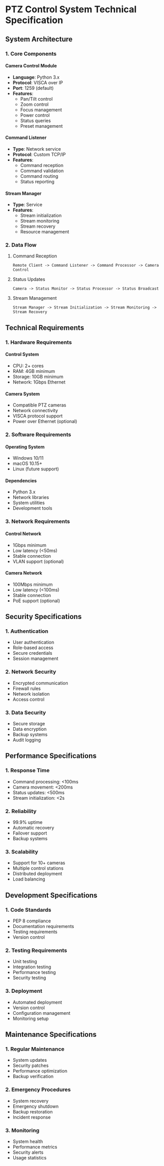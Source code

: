 # PTZ Control System Technical Specification

## System Architecture

### 1. Core Components

#### Camera Control Module
- **Language**: Python 3.x
- **Protocol**: VISCA over IP
- **Port**: 1259 (default)
- **Features**:
  - Pan/Tilt control
  - Zoom control
  - Focus management
  - Power control
  - Status queries
  - Preset management

#### Command Listener
- **Type**: Network service
- **Protocol**: Custom TCP/IP
- **Features**:
  - Command reception
  - Command validation
  - Command routing
  - Status reporting

#### Stream Manager
- **Type**: Service
- **Features**:
  - Stream initialization
  - Stream monitoring
  - Stream recovery
  - Resource management

### 2. Data Flow

1. Command Reception
   ```
   Remote Client -> Command Listener -> Command Processor -> Camera Control
   ```

2. Status Updates
   ```
   Camera -> Status Monitor -> Status Processor -> Status Broadcast
   ```

3. Stream Management
   ```
   Stream Manager -> Stream Initialization -> Stream Monitoring -> Stream Recovery
   ```

## Technical Requirements

### 1. Hardware Requirements

#### Control System
- CPU: 2+ cores
- RAM: 4GB minimum
- Storage: 10GB minimum
- Network: 1Gbps Ethernet

#### Camera System
- Compatible PTZ cameras
- Network connectivity
- VISCA protocol support
- Power over Ethernet (optional)

### 2. Software Requirements

#### Operating System
- Windows 10/11
- macOS 10.15+
- Linux (future support)

#### Dependencies
- Python 3.x
- Network libraries
- System utilities
- Development tools

### 3. Network Requirements

#### Control Network
- 1Gbps minimum
- Low latency (<50ms)
- Stable connection
- VLAN support (optional)

#### Camera Network
- 100Mbps minimum
- Low latency (<100ms)
- Stable connection
- PoE support (optional)

## Security Specifications

### 1. Authentication
- User authentication
- Role-based access
- Secure credentials
- Session management

### 2. Network Security
- Encrypted communication
- Firewall rules
- Network isolation
- Access control

### 3. Data Security
- Secure storage
- Data encryption
- Backup systems
- Audit logging

## Performance Specifications

### 1. Response Time
- Command processing: <100ms
- Camera movement: <200ms
- Status updates: <500ms
- Stream initialization: <2s

### 2. Reliability
- 99.9% uptime
- Automatic recovery
- Failover support
- Backup systems

### 3. Scalability
- Support for 10+ cameras
- Multiple control stations
- Distributed deployment
- Load balancing

## Development Specifications

### 1. Code Standards
- PEP 8 compliance
- Documentation requirements
- Testing requirements
- Version control

### 2. Testing Requirements
- Unit testing
- Integration testing
- Performance testing
- Security testing

### 3. Deployment
- Automated deployment
- Version control
- Configuration management
- Monitoring setup

## Maintenance Specifications

### 1. Regular Maintenance
- System updates
- Security patches
- Performance optimization
- Backup verification

### 2. Emergency Procedures
- System recovery
- Emergency shutdown
- Backup restoration
- Incident response

### 3. Monitoring
- System health
- Performance metrics
- Security alerts
- Usage statistics 